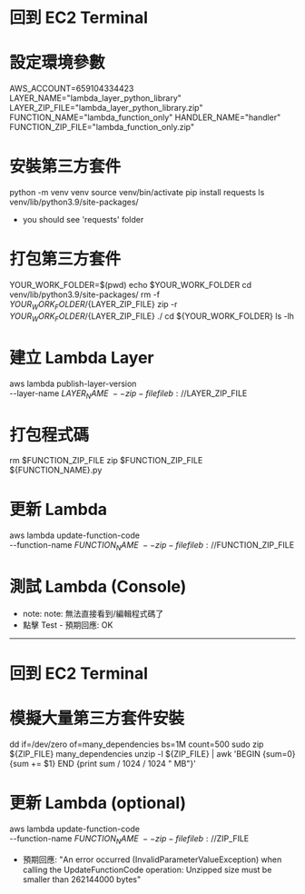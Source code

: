 # 回到 EC2 Terminal 

# 設定環境參數
AWS_ACCOUNT=659104334423
LAYER_NAME="lambda_layer_python_library"
LAYER_ZIP_FILE="lambda_layer_python_library.zip"
FUNCTION_NAME="lambda_function_only"
HANDLER_NAME="handler"
FUNCTION_ZIP_FILE="lambda_function_only.zip"

# 安裝第三方套件
python -m venv venv
source venv/bin/activate
pip install requests
ls venv/lib/python3.9/site-packages/
 - you should see 'requests' folder 

# 打包第三方套件
YOUR_WORK_FOLDER=$(pwd)
echo $YOUR_WORK_FOLDER
cd venv/lib/python3.9/site-packages/
rm -f ${YOUR_WORK_FOLDER}/${LAYER_ZIP_FILE}
zip -r ${YOUR_WORK_FOLDER}/${LAYER_ZIP_FILE} ./
cd ${YOUR_WORK_FOLDER}
ls -lh

# 建立 Lambda Layer 
aws lambda publish-layer-version \
    --layer-name $LAYER_NAME \
    --zip-file fileb://$LAYER_ZIP_FILE

# 打包程式碼
rm $FUNCTION_ZIP_FILE
zip $FUNCTION_ZIP_FILE ${FUNCTION_NAME}.py

# 更新 Lambda
aws lambda update-function-code \
    --function-name $FUNCTION_NAME \
    --zip-file fileb://$FUNCTION_ZIP_FILE

# 測試 Lambda (Console)
 - note: note: 無法直接看到/編輯程式碼了
 - 點擊 Test - 預期回應: OK

---- 

# 回到 EC2 Terminal 

# 模擬大量第三方套件安裝
dd if=/dev/zero of=many_dependencies bs=1M count=500
sudo zip ${ZIP_FILE} many_dependencies
unzip -l ${ZIP_FILE} | awk 'BEGIN {sum=0} {sum += $1} END {print sum / 1024 / 1024 " MB"}'

# 更新 Lambda (optional)
aws lambda update-function-code \
    --function-name $FUNCTION_NAME \
    --zip-file fileb://$ZIP_FILE

 - 預期回應: "An error occurred (InvalidParameterValueException) when calling the UpdateFunctionCode operation: Unzipped size must be smaller than 262144000 bytes"
